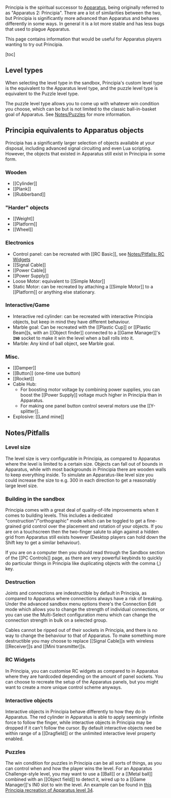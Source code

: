 Principia is the spiritual successor to [Apparatus](https://apparatus.voxelmanip.se), being originally referred to as "Apparatus 2: Principia". There are a lot of similarities between the two, but Principia is significantly more advanced than Apparatus and behaves differently in some ways. In general it is a lot more stable and has less bugs that used to plague Apparatus.

This page contains information that would be useful for Apparatus players wanting to try out Principia.

[toc]

## Level types
When selecting the level type in the sandbox, Principia's custom level type is the equivalent to the Apparatus level type, and the puzzle level type is equivalent to the Puzzle level type.

The puzzle level type allows you to come up with whatever win condition you choose, which can be but is not limited to the classic ball-in-basket goal of Apparatus. See [Notes/Puzzles](#puzzles) for more information.

## Principia equivalents to Apparatus objects
Principia has a significantly larger selection of objects available at your disposal, including advanced signal circuiting and even Lua scripting. However, the objects that existed in Apparatus still exist in Principia in some form.

### Wooden
- [[Cylinder]]
- [[Plank]]
- [[Rubberband]]

### "Harder" objects
- [[Weight]]
- [[Platform]]
- [[Wheel]]

### Electronics
- Control panel: can be recreated with [[RC Basic]], see [Notes/Pitfalls: RC Widgets](#rc-widgets)
- [[Signal Cable]]
- [[Power Cable]]
- [[Power Supply]]
- Loose Motor: equivalent to [[Simple Motor]]
- Static Motor: can be recreated by attaching a [[Simple Motor]] to a [[Platform]] or anything else stationary.

### Interactive/Game
- Interactive red cylinder: can be recreated with interactive Principia objects, but keep in mind they have different behaviour.
- Marble goal: Can be recreated with the [[Plastic Cup]] or [[Plastic Beam]]s, with an [[Object finder]] connected to a [[Game Manager]]'s **`IN0`** socket to make it win the level when a ball rolls into it.
- Marble: Any kind of ball object, see Marble goal.

### Misc.
- [[Damper]]
- [[Button]] (one-time use button)
- [[Rocket]]
- Cable Hub:
  - For boosting motor voltage by combining power supplies, you can boost the [[Power Supply]] voltage much higher in Principia than in Apparatus.
  - For making one panel button control several motors use the [[Y-splitter]].
- Explosive: [[Land mine]]

## Notes/Pitfalls

### Level size
The level size is very configurable in Principia, as compared to Apparatus where the level is limited to a certain size. Objects can fall out of bounds in Apparatus, while with most backgrounds in Principia there are wooden walls to keep everything inside. To simulate an Apparatus-like level size you could increase the size to e.g. 300 in each direction to get a reasonably large level size.

### Building in the sandbox
Principia comes with a great deal of quality-of-life improvements when it comes to building levels. This includes a dedicated "construction"/"orthographic" mode which can be toggled to get a fine-grained grid control over the placement and rotation of your objects. If you are on a touchscreen then the two-finger salute to align against a hidden grid from Apparatus still exists however (Desktop players can hold down the Shift key to get a similar behaviour).

If you are on a computer then you should read through the Sandbox section of the [[PC Controls]] page, as there are very powerful keybinds to quickly do particular things in Principia like duplicating objects with the comma (,) key.

### Destruction
Joints and connections are indestructible by default in Principia, as compared to Apparatus where connections always have a risk of breaking. Under the advanced sandbox menu options there's the Connection Edit mode which allows you to change the strength of individual connections, or you can use the Multi-Select configuration menu which can change the connection strength in bulk on a selected group.

Cables cannot be ripped out of their sockets in Principia, and there is no way to change the behaviour to that of Apparatus. To make something more destructible you may choose to replace [[Signal Cable]]s with wireless [[Receiver]]s and [[Mini transmitter]]s.

### RC Widgets
In Principia, you can customise RC widgets as compared to in Apparatus where they are hardcoded depending on the amount of panel sockets. You can choose to recreate the setup of the Apparatus panels, but you might want to create a more unique control scheme anyways.

### Interactive objects
Interactive objects in Principia behave differently to how they do in Apparatus. The red cylinder in Apparatus is able to apply seemingly infinite force to follow the finger, while interactive objects in Principia may be dropped if it can't follow the cursor. By default interactive objects need be within range of a [[Dragfield]] or the unlimited interactive level property enabled.

### Puzzles
The win condition for puzzles in Principia can be all sorts of things, as you can control when and how the player wins the level. For an Apparatus Challenge-style level, you may want to use a [[Ball]] or a [[Metal ball]] combined with an [[Object field]] to detect it, wired up to a [[Game Manager]]'s IN0 slot to win the level. An example can be found in [this Principia recreation of Apparatus level 34](https://principia-web.se/level/1181).
